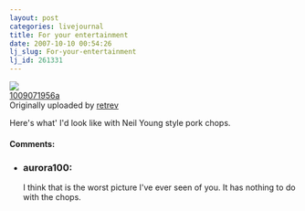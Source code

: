 ```yaml
---
layout: post
categories: livejournal
title: For your entertainment
date: 2007-10-10 00:54:26
lj_slug: For-your-entertainment
lj_id: 261331
---
```

[![](http://farm3.static.flickr.com/2312/1527689026_739c342247_m.jpg)](http://www.flickr.com/photos/96369621@N00/1527689026/ "photo sharing" )   
[1009071956a](http://www.flickr.com/photos/96369621@N00/1527689026/)   
Originally uploaded by [retrev](http://www.flickr.com/people/96369621@N00/)



Here's what' I'd look like with Neil Young style pork chops.


<div id="comments"><h4>Comments:</h4><div class="lj-comments"><ul>
<li><h3>aurora100: </h3>
<a id="comment-805"></a>
<p>I think that is the worst picture I've ever seen of you.  It has nothing to do with the chops.</p>
</li>
</ul></div></div>

